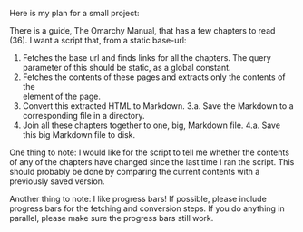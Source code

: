 Here is my plan for a small project:

There is a guide, The Omarchy Manual, that has a few chapters to read (36). I want a script that, from a static base-url:

1. Fetches the base url and finds links for all the chapters. The query parameter of this should be static, as a global constant.
2. Fetches the contents of these pages and extracts only the contents of the <main> element of the page.
3. Convert this extracted HTML to Markdown.
3.a. Save the Markdown to a corresponding file in a directory.
4. Join all these chapters together to one, big, Markdown file.
4.a. Save this big Markdown file to disk.

One thing to note: I would like for the script to tell me whether the contents of any of the chapters have changed since the last time I ran the script. This should probably be done by comparing the current contents with a previously saved version.

Another thing to note: I like progress bars! If possible, please include progress bars for the fetching and conversion steps. If you do anything in parallel, please make sure the progress bars still work.